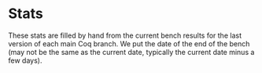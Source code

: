 # Stats

These stats are filled by hand from the current bench results for the last version of each main Coq branch. We put the date of the end of the bench (may not be the same as the current date, typically the current date minus a few days).
